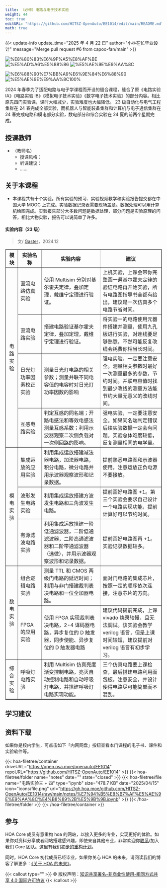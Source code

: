 ```yaml
---
title: （必修）电路与电子技术实验
weight: 44
toc: true
editURL: "https://github.com/HITSZ-OpenAuto/EE1014/edit/main/README.md"
math: true
---
```


{{< update-info update_time="2025 年 4 月 22 日" author="小林在忙毕业设计" message="Merge pull request #6 from capoo-fan/main" >}}


<!--
1. 通过 [Shields.io](https://shields.io/) 生成如下的徽章，标注课程的基本信息。
2. 请根据课程的具体内容增删仓库的子文件夹。子文件夹建议使用小写英文，并且添加 README.md。
3. 关于课程的描述可以不止以下几个方面，酌情增删。
4. hoa.moe 生成本课程对应页面后，请将页面链接复制到 GitHub 仓库的 About/Website 中。
5. 可以在 GitHub 页面的 About/Topics 中为课程添加话题名称。
-->

<div class="img-div hx-mt-4 hx-flex-row hx-justify-start hx-items-center">

![%E8%80%83%E6%9F%A5%E8%AF%BE](https://img.shields.io/badge/%E8%80%83%E6%9F%A5%E8%AF%BE-green)
![%E5%AD%A6%E5%88%86](https://img.shields.io/badge/%E5%AD%A6%E5%88%86-1-moccasin)
![%E5%AE%9E%E9%AA%8C](https://img.shields.io/badge/%E5%AE%9E%E9%AA%8C-purple)

![%E6%88%90%E7%BB%A9%E6%9E%84%E6%88%90](https://img.shields.io/badge/%E6%88%90%E7%BB%A9%E6%9E%84%E6%88%90-gold)
![%E5%AE%9E%E9%AA%8C100%](https://img.shields.io/badge/%E5%AE%9E%E9%AA%8C%E6%8A%A5%E5%91%8A-100%25-wheat)

</div>

2024 年春季为了适配电路与电子学课程而开设的缝合课程，缝合了原《电路实验 IA》《电路实验 IB》《模拟电子技术实验》《数字电子技术实验》的部分内容。相比原先四门实验课，课时大幅减少，实验难度也大幅降低。
23 级自动化与电气工程集群在 24 春完成全部实验，而机器人与智能装备集群和计算机与电子通信集群在 24 春完成电路和模电部分实验，数电部分和综合实验在 24 夏的前两个星期完成。

## 授课教师

- （教师名）
  - 授课风格：
  - 听课建议：
  - ……

## 关于本课程

- 本课程共有十个实验。所有实验的预习、实验视频教学和实验报告提交都在中国大学 MOOC 上完成。实验数据记录表需要现场盖章。数据处理可以用计算机绘图完成。实验报告部分大多数问题是数据处理，部分问题是实验原理的问答，相比大物实验，报告可以说简单了许多。

<h4>实验内容（23 级）</h4> 

> 文/ [Gaster](https://github.com/WDGaster703)，2024.12

<!--标题-->
<table border="1" cellspacing="10">
<tr>
  <th align="center">模块</th>
  <th align="center">实验名称</th>
  <th align="center">实验内容</th>
  <th align="center">建议</th>
</tr>
<tr>
  <td rowspan="4" align="center">电路实验</td>
  <td>直流电路仿真实验</td>
  <td>使用 Multisim 分别对基尔霍夫定律，叠加定理，戴维宁定理进行验证。</td>
  <td>上机实验，上课会带你完整画一遍基尔霍夫定律的验证电路再开始实验，所有电路图指导书全都有给出，建议是一次仿真多个电路节省时间。</td>
</tr>
<tr>
  <td>直流电路实验</td>
  <td>搭建电路验证基尔霍夫定律，叠加定理，戴维宁定理进行验证。</td>
  <td>将实验一的电路使用元器件搭建并测量，使用九孔板进行实验，对连线要足够熟悉，不然可能反复改线会耗费你相当长时间。</td>
</tr>
<tr>
  <td>日光灯功率因素校正实验</td>
  <td>测量日光灯电路的相关参数；测量并联不同电容值的电容时对日光灯功率因数的影响</td>
  <td>强电实验，一定要注意安全。测量相关参数时最好一次测量最多的参数，节约时间。并联电容值时找到最少改线的测量方法能节约大量无意义的改线时间。</td>
</tr>
<tr>
  <td>互感电路实验</td>
  <td>判定互感的同名端；开路电感法和等效电感法测量互感系数；利用示波器观察二次侧负载对一次侧回路的影响。</td>
  <td>强电实验，一定要注意安全。如果同名端判定错误后续实验数据一定会有问题。实验总体难度较低，反复测量相同的电学量。</td>
</tr>
<tr>
  <td rowspan="3" align="center">模电实验</td>
  <td>集成运放的应用实验</td>
  <td>利用集成运放搭建减法器电路，加法器电路，积分电路，微分电路并用示波器观察波形和记录数据。</td>
  <td>提前熟悉电路图和示波器使用，注意运放正负电源不要接放。</td>
</tr>
<tr>
  <td>波形发生电路实验</td>
  <td>利用集成运放搭建方波发生电路和三角波发生电路。</td>
  <td>提前画好电路图 +1。第三个实验会要求自己设计一个电路实现功能，提前计算好可以节约时间。</td>
</tr>
<tr>
  <td>有源滤波电路实验</td>
  <td>利用集成运放搭建一阶低通滤波器，二阶低通滤波器，二阶高通滤波器和二阶带通滤波器（选做），并用示波器观察波形和记录数据。</td>
  <td>提前画好电路图再 +1。实验记录数据较多。</td>
</tr>

<tr>
  <td rowspan="2" align="center">数电实验</td>
  <td>组合逻辑电路实验</td>
  <td>测量 TTL 和 CMOS 两级门电路的延迟时间；利用与非门搭建裁判表决电路和一位全加器电路。</td>
  <td>面对门电路的集成芯片，按照一定的顺序依次连接，注意芯片的方向。</td>
</tr>
<tr>
  <td>FPGA 的应用实验</td>
  <td>使用 FPGA 实现裁判表决电路，2-4 译码器电路，异步复位的 D 触发器，同步使能、异步复位的 D 触发器电路</td>
  <td>建议代码提前完成，上课 vivado 烧录较慢，且无法调试。该实验会教学 verilog 语言，但是上课时间较短，建议提前对 verilog 语言有初步学习。</td>
</tr>

<tr>
  <td rowspan="1" align="center">综合实验</td>
  <td>呼吸灯电路实验</td>
  <td>利用 Multisim 仿真亮度渐变控制电路，亮灭自动控制电路和自动呼吸灯电路，并搭建呼吸灯电路实现功能。</td>
  <td>三个仿真电路要上课检查，最后搭建电路利用面包板，注意安全，并设计使得电路尽可能简单而不混乱。</td>
</tr>

</table>

## 学习建议

## 资料下载

如果你是校内学生，可点击如下「内网网盘」按钮查看本门课程的电子书、课件和实验软件等。

{{< hoa-filetree/container driveURL="https://open.osa.moe/openauto/EE1014" repoURL="https://github.com/HITSZ-OpenAuto/EE1014" >}}
  {{< hoa-filetree/folder name="notes" date="" state="closed" >}}
    {{< hoa-filetree/file name="电路实验三 + 四" type="ipynb" size="478.7 KB" date="2025/04/15" icon="icons/file.png" url="https://gh.hoa.moe/github.com/HITSZ-OpenAuto/EE1014/raw/main/notes/%E7%94%B5%E8%B7%AF%E5%AE%9E%E9%AA%8C%E4%B8%89%2B%E5%9B%9B.ipynb" >}}
  {{< /hoa-filetree/folder >}}
{{< /hoa-filetree/container >}}

## 参与

HOA Core 成员有意重构 hoa 的网站，以接入更多的专业，实现更好的体验。如果你对资料分享或者网站搭建感兴趣，即使来自其他专业，非常欢迎你[联系](mailto:hi@hoa.moe)/加入我们 Core 团队。这里有我们[初步的重构计划](https://historical-mousepad-286.notion.site/HOA-1f71751ad5fe80978c70d9e32330d7e6)。

同时，HOA Core 初代成员已经毕业，如果你关心 HOA 的未来，请阅读我们的博客了解更多：[《关于 HOA 的未来》](https://hoa.moe/blog/future-of-hoa)。

{{< callout type="" >}}
  © 版权声明：[知识共享署名-非商业性使用-相同方式共享 4.0 国际许可协议](https://creativecommons.org/licenses/by-nc-sa/4.0/)
{{< /callout >}}
